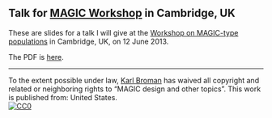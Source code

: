 ## Talk for [MAGIC Workshop](http://mus.well.ox.ac.uk/19genomes/MAGIC-WORKSHOP/) in Cambridge, UK

These are slides for a talk I will give at the
[Workshop on MAGIC-type populations](http://mus.well.ox.ac.uk/19genomes/MAGIC-WORKSHOP/) 
in Cambridge, UK, on 12 June 2013.

The PDF is [here](http://www.biostat.wisc.edu/~kbroman/presentations/magic_web.pdf).

<hr/>

<p xmlns:dct="http://purl.org/dc/terms/"
xmlns:vcard="http://www.w3.org/2001/vcard-rdf/3.0#">
                 To the extent possible under law,
                   <a rel="dct:publisher"
                        href="https://github.com/kbroman/Talk_MAGIC">
                            <span property="dct:title">Karl
                            Broman</span></a>
                              has waived all copyright and related or
                              neighboring rights to
                                <span
                                property="dct:title">&ldquo;MAGIC design and other topics&rdquo;</span>.
                                This work is published from:
                                <span property="vcard:Country"
                                datatype="dct:ISO3166"
                                      content="US"
                                      about="https://github.com/kbroman/Talk_MAGIC">
                                        United States</span>.
<br/>
  <a rel="license"
       href="http://creativecommons.org/publicdomain/zero/1.0/">
           <img
           src="http://i.creativecommons.org/p/zero/1.0/88x31.png"
           style="border-style: none;" alt="CC0" />
             </a>
                                        </p>
